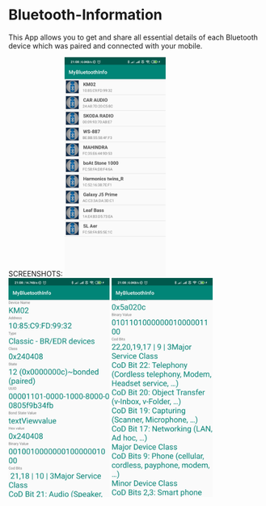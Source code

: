 # Bluetooth-Information   
This App allows you to get and share all essential details of each Bluetooth device which was paired and connected with your mobile.

SCREENSHOTS:
<img src="https://github.com/connecttejas/Bluetooth-Information/blob/master/app/src/main/res/screenshots/ss1.jpg" width="200">
<img src="https://github.com/connecttejas/Bluetooth-Information/blob/master/app/src/main/res/screenshots/ss2.jpg" width="200">
<img src="https://github.com/connecttejas/Bluetooth-Information/blob/master/app/src/main/res/screenshots/ss3.jpg" width="200">
